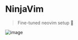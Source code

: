 # NinjaVim

> Fine-tuned neovim setup 🥷

![image](https://github.com/sameer1612/.dotfiles/assets/39580073/f7943479-6ea5-454c-9cd6-0f61970b4571)
